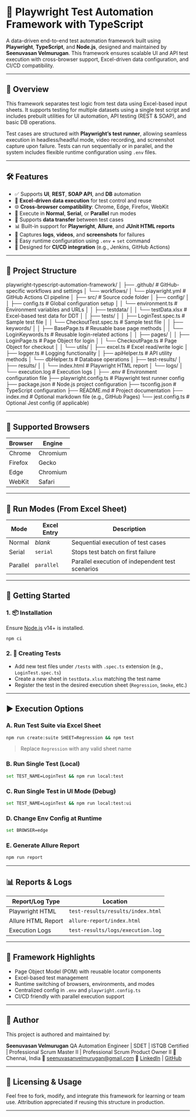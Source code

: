 # 🎯 Playwright Test Automation Framework with TypeScript

A data-driven end-to-end test automation framework built using **Playwright**, **TypeScript**, and **Node.js**, designed and maintained by **Seenuvasan Velmurugan**. This framework ensures scalable UI and API test execution with cross-browser support, Excel-driven data configuration, and CI/CD compatibility.

---

## 📌 Overview

This framework separates test logic from test data using Excel-based input sheets. It supports testing for multiple datasets using a single test script and includes prebuilt utilities for UI automation, API testing (REST & SOAP), and basic DB operations.

Test cases are structured with **Playwright’s test runner**, allowing seamless execution in headless/headful mode, video recording, and screenshot capture upon failure. Tests can run sequentially or in parallel, and the system includes flexible runtime configuration using `.env` files.

---

## 🛠️ Features

- ✅ Supports **UI**, **REST**, **SOAP API**, and **DB** automation
- 🎯 **Excel-driven data execution** for test control and reuse
- 🌐 **Cross-browser compatibility**: Chrome, Edge, Firefox, WebKit
- 🧪 Execute in **Normal**, **Serial**, or **Parallel** run modes
- 🔄 Supports **data transfer** between test cases
- 📊 Built-in support for **Playwright**, **Allure**, and **JUnit HTML reports**
- 📂 Captures **logs**, **videos**, and **screenshots** for failures
- 🧩 Easy runtime configuration using `.env` + `set` command
- 🔧 Designed for **CI/CD integration** (e.g., Jenkins, GitHub Actions)

---

## 📂 Project Structure

playwright-typescript-automation-framework/
│
├── .github/                         # GitHub-specific workflows and settings
│   └── workflows/
│       └── playwright.yml           # GitHub Actions CI pipeline
│
├── src/                             # Source code folder
│   ├── config/
│   │   ├── config.ts                # Global configuration setup
│   │   └── environment.ts           # Environment variables and URLs
│
│   ├── testdata/
│   │   └── testData.xlsx            # Excel-based test data for DDT
│
│   ├── tests/
│   │   ├── LoginTest.spec.ts        # Sample test file
│   │   └── CheckoutTest.spec.ts     # Sample test file
│
│   ├── keywords/
│   │   ├── BasePage.ts              # Reusable base page methods
│   │   └── LoginKeywords.ts         # Reusable login-related actions
│
│   ├── pages/
│   │   ├── LoginPage.ts             # Page Object for login
│   │   └── CheckoutPage.ts          # Page Object for checkout
│
│   └── utils/
│       ├── excel.ts                 # Excel read/write logic
│       ├── logger.ts                # Logging functionality
│       ├── apiHelper.ts             # API utility methods
│       └── dbHelper.ts              # Database operations
│
├── test-results/
│   ├── results/
│   │   └── index.html               # Playwright HTML report
│   └── logs/
│       └── execution.log            # Execution logs
│
├── .env                             # Environment configuration file
├── playwright.config.ts             # Playwright test runner config
├── package.json                     # Node.js project configuration
├── tsconfig.json                    # TypeScript configuration
├── README.md                        # Project documentation
├── index.md                         # Optional markdown file (e.g., GitHub Pages)
└── jest.config.ts                   # Optional Jest config (if applicable)

---

## 🧪 Supported Browsers

| Browser  | Engine   |
|----------|----------|
| Chrome   | Chromium |
| Firefox  | Gecko    |
| Edge     | Chromium |
| WebKit   | Safari   |

---

## 🔀 Run Modes (From Excel Sheet)

| Mode     | Excel Entry | Description                                        |
|----------|-------------|----------------------------------------------------|
| Normal   | *blank*     | Sequential execution of test cases                |
| Serial   | `serial`    | Stops test batch on first failure                 |
| Parallel | `parallel`  | Parallel execution of independent test scenarios  |

---

## 🚀 Getting Started

### 1. 📦 Installation

Ensure [Node.js](https://nodejs.org/) v14+ is installed.

```bash
npm ci
````

### 2. 🧪 Creating Tests

* Add new test files under `/tests` with `.spec.ts` extension (e.g., `LoginTest.spec.ts`)
* Create a new sheet in `testData.xlsx` matching the test name
* Register the test in the desired execution sheet (`Regression`, `Smoke`, etc.)

---

## ▶️ Execution Options

### A. Run Test Suite via Excel Sheet

```bash
npm run create:suite SHEET=Regression && npm test
```

> Replace `Regression` with any valid sheet name

### B. Run Single Test (Local)

```bash
set TEST_NAME=LoginTest && npm run local:test
```

### C. Run Single Test in UI Mode (Debug)

```bash
set TEST_NAME=LoginTest && npm run local:test:ui
```

### D. Change Env Config at Runtime

```bash
set BROWSER=edge
```

### E. Generate Allure Report

```bash
npm run report
```

---

## 📊 Reports & Logs

| Report/Log Type    | Location                          |
| ------------------ | --------------------------------- |
| Playwright HTML    | `test-results/results/index.html` |
| Allure HTML Report | `allure-report/index.html`        |
| Execution Logs     | `test-results/logs/execution.log` |

---

## 🧠 Framework Highlights

* Page Object Model (POM) with reusable locator components
* Excel-based test management
* Runtime switching of browsers, environments, and modes
* Centralized config in `.env` and `playwright.config.ts`
* CI/CD friendly with parallel execution support

---

## 📌 Author

This project is authored and maintained by:

**Seenuvasan Velmurugan**
QA Automation Engineer | SDET | ISTQB Certified | Professional Scrum Master II | Professional Scrum Product Owner II
📍 Chennai, India
📧 [seenuvasanvelmurugan@gmail.com](mailto:seenuvasanvelmurugan@gmail.com)
🔗 [LinkedIn](https://www.linkedin.com/in/seenuvasan-velmurugan-professional-social-profile) | [GitHub](https://github.com/Seenuvasan91)

---

## 🤝 Licensing & Usage

Feel free to fork, modify, and integrate this framework for learning or team use. Attribution appreciated if reusing this structure in production.

---
